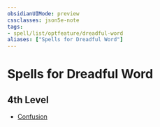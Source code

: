 ```yaml
---
obsidianUIMode: preview
cssclasses: json5e-note
tags:
- spell/list/optfeature/dreadful-word
aliases: ["Spells for Dreadful Word"]
---
```

# Spells for Dreadful Word

## 4th Level

- [Confusion](confusion "PHB")